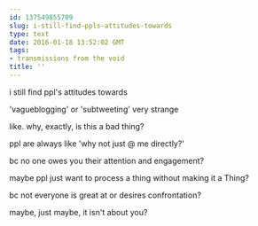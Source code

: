 ```yaml
---
id: 137549855709
slug: i-still-find-ppls-attitudes-towards
type: text
date: 2016-01-18 13:52:02 GMT
tags:
- transmissions from the void
title: ''
---
```


i still find ppl's attitudes towards

'vagueblogging' or 'subtweeting' very strange

like. why, exactly, is this a bad thing?

ppl are always like 'why not just @ me directly?'

bc no one owes you their attention and engagement? 

maybe ppl just want to process a thing without making it a Thing?

bc not everyone is great at or desires confrontation?

maybe, just maybe, it isn't about you?